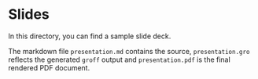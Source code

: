 # Slides

In this directory, you can find a sample slide deck.

The markdown file `presentation.md` contains the source,
`presentation.gro` reflects the generated `groff` output and
`presentation.pdf` is the final rendered PDF document.
